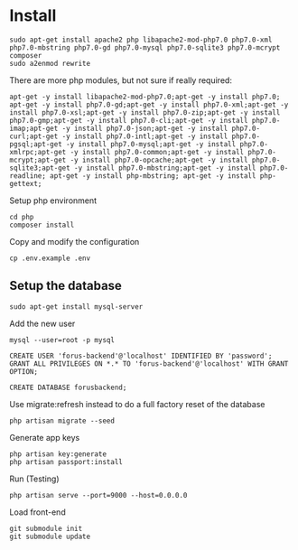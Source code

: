 # Install

```
sudo apt-get install apache2 php libapache2-mod-php7.0 php7.0-xml php7.0-mbstring php7.0-gd php7.0-mysql php7.0-sqlite3 php7.0-mcrypt composer
sudo a2enmod rewrite
```

There are more php modules, but not sure if really required:
```
apt-get -y install libapache2-mod-php7.0;apt-get -y install php7.0; apt-get -y install php7.0-gd;apt-get -y install php7.0-xml;apt-get -y install php7.0-xsl;apt-get -y install php7.0-zip;apt-get -y install php7.0-gmp;apt-get -y install php7.0-cli;apt-get -y install php7.0-imap;apt-get -y install php7.0-json;apt-get -y install php7.0-curl;apt-get -y install php7.0-intl;apt-get -y install php7.0-pgsql;apt-get -y install php7.0-mysql;apt-get -y install php7.0-xmlrpc;apt-get -y install php7.0-common;apt-get -y install php7.0-mcrypt;apt-get -y install php7.0-opcache;apt-get -y install php7.0-sqlite3;apt-get -y install php7.0-mbstring;apt-get -y install php7.0-readline; apt-get -y install php-mbstring; apt-get -y install php-gettext;
```

Setup php environment
```
cd php
composer install
```

Copy and modify the configuration
```
cp .env.example .env
```

## Setup the database
```
sudo apt-get install mysql-server
```

Add the new user
```
mysql --user=root -p mysql

CREATE USER 'forus-backend'@'localhost' IDENTIFIED BY 'password';
GRANT ALL PRIVILEGES ON *.* TO 'forus-backend'@'localhost' WITH GRANT OPTION;

CREATE DATABASE forusbackend;
```

Use migrate:refresh instead to do a full factory reset of the database
```
php artisan migrate --seed
```

Generate app keys
```
php artisan key:generate
php artisan passport:install
```

Run (Testing)
```
php artisan serve --port=9000 --host=0.0.0.0
```

Load front-end
```
git submodule init
git submodule update
```
